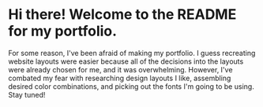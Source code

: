 # Hi there! Welcome to the README for my portfolio.

For some reason, I've been afraid of making my portfolio. I guess recreating website layouts were easier because all of the decisions into the layouts were already chosen for me, and it was overwhelming. However, I've combated my fear with researching design layouts I like, assembling desired color combinations, and picking out the fonts I'm going to be using. Stay tuned!
